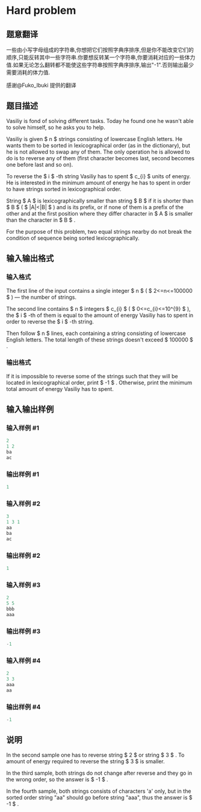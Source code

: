 # Hard problem

## 题意翻译

一些由小写字母组成的字符串,你想把它们按照字典序排序,但是你不能改变它们的顺序,只能反转其中一些字符串.你要想反转某一个字符串,你要消耗对应的一些体力值.如果无论怎么翻转都不能使这些字符串按照字典序排序,输出"-1".否则输出最少需要消耗的体力值.

感谢@Fuko_Ibuki 提供的翻译

## 题目描述

Vasiliy is fond of solving different tasks. Today he found one he wasn't able to solve himself, so he asks you to help.

Vasiliy is given $ n $ strings consisting of lowercase English letters. He wants them to be sorted in lexicographical order (as in the dictionary), but he is not allowed to swap any of them. The only operation he is allowed to do is to reverse any of them (first character becomes last, second becomes one before last and so on).

To reverse the $ i $ -th string Vasiliy has to spent $ c_{i} $ units of energy. He is interested in the minimum amount of energy he has to spent in order to have strings sorted in lexicographical order.

String $ A $ is lexicographically smaller than string $ B $ if it is shorter than $ B $ ( $ |A|<|B| $ ) and is its prefix, or if none of them is a prefix of the other and at the first position where they differ character in $ A $ is smaller than the character in $ B $ .

For the purpose of this problem, two equal strings nearby do not break the condition of sequence being sorted lexicographically.

## 输入输出格式

### 输入格式

The first line of the input contains a single integer $ n $ ( $ 2<=n<=100000 $ ) — the number of strings.

The second line contains $ n $ integers $ c_{i} $ ( $ 0<=c_{i}<=10^{9} $ ), the $ i $ -th of them is equal to the amount of energy Vasiliy has to spent in order to reverse the $ i $ -th string.

Then follow $ n $ lines, each containing a string consisting of lowercase English letters. The total length of these strings doesn't exceed $ 100000 $ .

### 输出格式

If it is impossible to reverse some of the strings such that they will be located in lexicographical order, print $ -1 $ . Otherwise, print the minimum total amount of energy Vasiliy has to spent.

## 输入输出样例

### 输入样例 #1

```cpp
2
1 2
ba
ac

```
### 输出样例 #1

```cpp
1

```
### 输入样例 #2

```cpp
3
1 3 1
aa
ba
ac

```
### 输出样例 #2

```cpp
1

```
### 输入样例 #3

```cpp
2
5 5
bbb
aaa

```
### 输出样例 #3

```cpp
-1

```
### 输入样例 #4

```cpp
2
3 3
aaa
aa

```
### 输出样例 #4

```cpp
-1

```
## 说明

In the second sample one has to reverse string $ 2 $ or string $ 3 $ . To amount of energy required to reverse the string $ 3 $ is smaller.

In the third sample, both strings do not change after reverse and they go in the wrong order, so the answer is $ -1 $ .

In the fourth sample, both strings consists of characters 'a' only, but in the sorted order string "aa" should go before string "aaa", thus the answer is $ -1 $ .

